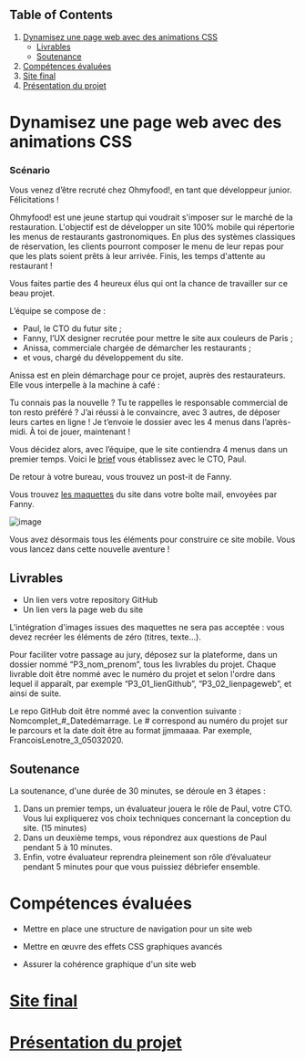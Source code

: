 ## Table of Contents
1. [Dynamisez une page web avec des animations CSS](#Dynamisez-une-page-web-avec-des-animations-CSS)
    * [Livrables](#Livrables)
    * [Soutenance](#Soutenance)
2. [Compétences évaluées](#Compétences-évaluées)
3. [Site final](#Site-final)
4. [Présentation du projet](#Présentation-du-projet)


# Dynamisez une page web avec des animations CSS

### Scénario

Vous venez d’être recruté chez Ohmyfood!, en tant que développeur junior. Félicitations !

Ohmyfood! est une jeune startup qui voudrait s'imposer sur le marché de la restauration.
L'objectif est de développer un site 100% mobile qui répertorie les menus de restaurants
gastronomiques. En plus des systèmes classiques de réservation, les clients pourront composer
le menu de leur repas pour que les plats soient prêts à leur arrivée. Finis, les temps d'attente au
restaurant !

Vous faites partie des 4 heureux élus qui ont la chance de travailler sur ce beau projet.

L’équipe se compose de :

* Paul, le CTO du futur site ;  
* Fanny, l’UX designer recrutée pour mettre le site aux couleurs de Paris ;  
* Anissa, commerciale chargée de démarcher les restaurants ;  
* et vous, chargé du développement du site.

Anissa est en plein démarchage pour ce projet, auprès des restaurateurs. Elle vous interpelle à
la machine à café :

Tu connais pas la nouvelle ? Tu te rappelles le responsable commercial de ton resto préféré ? J’ai
réussi à le convaincre, avec 3 autres, de déposer leurs cartes en ligne ! Je t’envoie le dossier avec
les 4 menus dans l’après-midi. À toi de jouer, maintenant !

Vous décidez alors, avec l’équipe, que le site contiendra 4 menus dans un premier temps. Voici
le [brief](https://s3-eu-west-1.amazonaws.com/course.oc-static.com/projects/DW_P3/Brief%20cre%CC%81atif%20-%20Ohmyfood!.pdf) vous établissez avec le CTO, Paul.

De retour à votre bureau, vous trouvez un post-it de Fanny.

Vous trouvez [les maquettes](https://s3-eu-west-1.amazonaws.com/course.oc-static.com/projects/DW_P3/Maquettes%20Ohmyfood.zip) du site dans votre boîte mail, envoyées par Fanny.

![image](https://user.oc-static.com/upload/2020/08/24/15982605908418_Maquettes%20Ohmyfood.jpg)

Vous avez désormais tous les éléments pour construire ce site mobile. Vous vous lancez dans
cette nouvelle aventure !

## Livrables

* Un lien vers votre repository GitHub  
* Un lien vers la page web du site

L'intégration d'images issues des maquettes ne sera pas acceptée : vous devez recréer les
éléments de zéro (titres, texte...).

Pour faciliter votre passage au jury, déposez sur la plateforme, dans un dossier nommé
“P3_nom_prenom”, tous les livrables du projet. Chaque livrable doit être nommé avec le
numéro du projet et selon l'ordre dans lequel il apparaît, par exemple “P3_01_lienGithub”,
“P3_02_lienpageweb”, et ainsi de suite.

Le repo GitHub doit être nommé avec la convention suivante :
Nomcomplet_#_Datedémarrage. Le # correspond au numéro du projet sur le parcours et
la date doit être au format jjmmaaaa. Par exemple, FrancoisLenotre_3_05032020.

## Soutenance

La soutenance, d'une durée de 30 minutes, se déroule en 3 étapes :

1. Dans un premier temps, un évaluateur jouera le rôle de Paul, votre CTO. Vous lui
expliquerez vos choix techniques concernant la conception du site. (15 minutes)  
2. Dans un deuxième temps, vous répondrez aux questions de Paul pendant 5 à 10 minutes.  
3. Enfin, votre évaluateur reprendra pleinement son rôle d’évaluateur pendant 5 minutes
pour que vous puissiez débriefer ensemble.

# Compétences évaluées

* Mettre en place une structure de navigation pour un site web

* Mettre en œuvre des effets CSS graphiques avancés

* Assurer la cohérence graphique d'un site web

# [Site final](https://devweb13.github.io/GiulianoLoic_3_26082021/)
# [Présentation du projet](https://docs.google.com/presentation/d/17fkIb73hBGOrAg0wGccqpPlh4RErDFlIACjiBzhRwAw/edit?usp=sharing)

